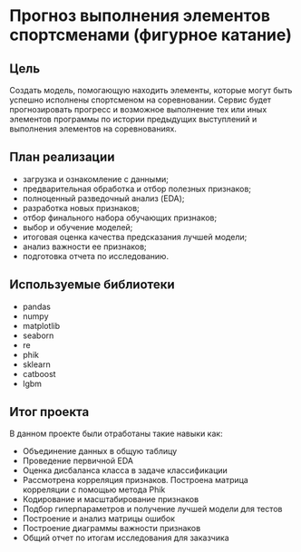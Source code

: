 # Прогноз выполнения элементов спортсменами (фигурное катание)


## Цель 

Создать модель, помогающую находить элементы, которые могут быть успешно исполнены спортсменом на соревновании.  Сервис будет прогнозировать прогресс и возможное выполнение тех или иных элементов программы по истории предыдущих выступлений и выполнения элементов на соревнованиях.


## План реализации

- загрузка и ознакомление с данными;
- предварительная обработка и отбор полезных признаков;
- полноценный разведочный анализ (EDA);
- разработка новых признаков;
- отбор финального набора обучающих признаков;
- выбор и обучение моделей;
- итоговая оценка качества предсказания лучшей модели;
- анализ важности ее признаков;
- подготовка отчета по исследованию.

## Используемые библиотеки

- pandas
- numpy
- matplotlib
- seaborn
- re
- phik
- sklearn
- catboost
- lgbm

## Итог проекта

В данном проекте были отработаны такие навыки как:

- Объединение данных в общую таблицу
- Проведение первичной EDA
- Оценка дисбаланса класса в задаче классификации
- Рассмотрена корреляция признаков. Построена матрица корреляции с помощью метода Phik
- Кодирование и масштабирование признаков
- Подбор гиперпараметров и получение лучшей модели для тестов
- Построение и анализ матрицы ошибок
- Построение диаграммы важности признаков
- Общий отчет по итогам исследования для заказчика